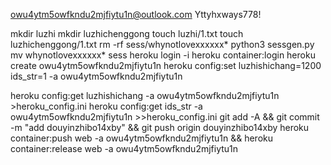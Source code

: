owu4ytm5owfkndu2mjfiytu1n@outlook.com
Yttyhxways778!

mkdir luzhi
mkdir luzhichenggong
touch luzhi/1.txt
touch luzhichenggong/1.txt
rm -rf sess/whynotlovexxxxxx*
python3 sessgen.py
mv whynotlovexxxxxx* sess
heroku login -i
heroku container:login
heroku create owu4ytm5owfkndu2mjfiytu1n
heroku config:set luzhishichang=1200 ids_str=1 -a owu4ytm5owfkndu2mjfiytu1n

heroku config:get luzhishichang -a owu4ytm5owfkndu2mjfiytu1n >heroku_config.ini
heroku config:get ids_str -a owu4ytm5owfkndu2mjfiytu1n >>heroku_config.ini
git add -A && git commit -m "add douyinzhibo14xby" && git push origin douyinzhibo14xby
heroku container:push web -a owu4ytm5owfkndu2mjfiytu1n && heroku container:release web -a owu4ytm5owfkndu2mjfiytu1n